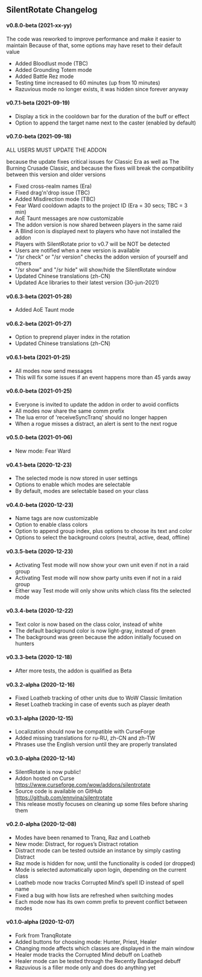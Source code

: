 ## SilentRotate Changelog

#### v0.8.0-beta (2021-xx-yy)

The code was reworked to improve performance and make it easier to maintain
Because of that, some options may have reset to their default value

- Added Bloodlust mode (TBC)
- Added Grounding Totem mode
- Added Battle Rez mode
- Testing time increased to 60 minutes (up from 10 minutes)
- Razuvious mode no longer exists, it was hidden since forever anyway

#### v0.7.1-beta (2021-09-19)

- Display a tick in the cooldown bar for the duration of the buff or effect
- Option to append the target name next to the caster (enabled by default)

#### v0.7.0-beta (2021-09-18)

ALL USERS MUST UPDATE THE ADDON

because the update fixes critical issues for Classic Era as well as
The Burning Crusade Classic, and because the fixes will break the
compatibility between this version and older versions

- Fixed cross-realm names (Era)
- Fixed drag'n'drop issue (TBC)
- Added Misdirection mode (TBC)
- Fear Ward cooldown adapts to the project ID (Era = 30 secs; TBC = 3 min)
- AoE Taunt messages are now customizable
- The addon version is now shared between players in the same raid
- A Blind icon is displayed next to players who have not installed the addon
- Players with SilentRotate prior to v0.7 will be NOT be detected
- Users are notified when a new version is available
- "/sr check" or "/sr version" checks the addon version of yourself and others
- "/sr show" and "/sr hide" will show/hide the SilentRotate window
- Updated Chinese translations (zh-CN)
- Updated Ace libraries to their latest version (30-jun-2021)

#### v0.6.3-beta (2021-01-28)

- Added AoE Taunt mode

#### v0.6.2-beta (2021-01-27)

- Option to preprend player index in the rotation
- Updated Chinese translations (zh-CN)

#### v0.6.1-beta (2021-01-25)

- All modes now send messages
- This will fix some issues if an event happens more than 45 yards away

#### v0.6.0-beta (2021-01-25)

- Everyone is invited to update the addon in order to avoid conflicts
- All modes now share the same comm prefix
- The lua error of 'receiveSyncTranq' should no longer happen
- When a rogue misses a distract, an alert is sent to the next rogue

#### v0.5.0-beta (2021-01-06)

- New mode: Fear Ward

#### v0.4.1-beta (2020-12-23)

- The selected mode is now stored in user settings
- Options to enable which modes are selectable
- By default, modes are selectable based on your class

#### v0.4.0-beta (2020-12-23)

- Name tags are now customizable
- Option to enable class colors
- Option to append group index, plus options to choose its text and color
- Options to select the background colors (neutral, active, dead, offline)

#### v0.3.5-beta (2020-12-23)

- Activating Test mode will now show your own unit even if not in a raid group
- Activating Test mode will now show party units even if not in a raid group
- Either way Test mode will only show units which class fits the selected mode

#### v0.3.4-beta (2020-12-22)

- Text color is now based on the class color, instead of white
- The default background color is now light-gray, instead of green
- The background was green because the addon initially focused on hunters

#### v0.3.3-beta (2020-12-18)

- After more tests, the addon is qualified as Beta

#### v0.3.2-alpha (2020-12-16)

- Fixed Loatheb tracking of other units due to WoW Classic limitation
- Reset Loatheb tracking in case of events such as player death

#### v0.3.1-alpha (2020-12-15)

- Localization should now be compatible with CurseForge
- Added missing translations for ru-RU, zh-CN and zh-TW
- Phrases use the English version until they are properly translated

#### v0.3.0-alpha (2020-12-14)

- SilentRotate is now public!
- Addon hosted on Curse https://www.curseforge.com/wow/addons/silentrotate
- Source code is available on GitHub https://github.com/ennvina/silentrotate
- This release mostly focuses on cleaning up some files before sharing them

#### v0.2.0-alpha (2020-12-08)

- Modes have been renamed to Tranq, Raz and Loatheb
- New mode: Distract, for rogues’s Distract rotation
- Distract mode can be tested outside an instance by simply casting Distract
- Raz mode is hidden for now, until the functionality is coded (or dropped)
- Mode is selected automatically upon login, depending on the current class
- Loatheb mode now tracks Corrupted Mind’s spell ID instead of spell name
- Fixed a bug with how lists are refreshed when switching modes
- Each mode now has its own comm prefix to prevent conflict between modes

#### v0.1.0-alpha (2020-12-07)

- Fork from TranqRotate
- Added buttons for choosing mode: Hunter, Priest, Healer
- Changing mode affects which classes are displayed in the main window
- Healer mode tracks the Corrupted Mind debuff on Loatheb
- Healer mode can be tested through the Recently Bandaged debuff
- Razuvious is a filler mode only and does do anything yet
